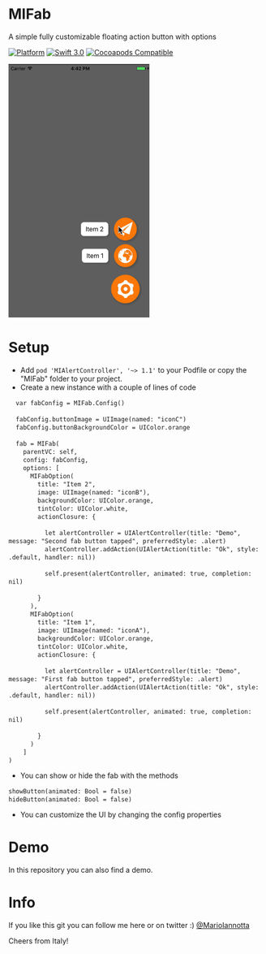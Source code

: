 # MIFab
A simple fully customizable floating action button with options

[![Platform](http://img.shields.io/badge/platform-ios-red.svg?style=flat
)](https://developer.apple.com/iphone/index.action)
[![Swift 3.0](https://img.shields.io/badge/Swift-3.0-orange.svg?style=flat)](https://developer.apple.com/swift/) 
[![Cocoapods Compatible](https://img.shields.io/cocoapods/v/MIFab.svg)](https://img.shields.io/cocoapods/v/MIFab.svg) 

<img src="demo.gif" height="500"/>

# Setup
- Add ```pod 'MIAlertController', '~> 1.1'``` to your Podfile or copy the "MIFab" folder to your project.
- Create a new instance with a couple of lines of code
```
  var fabConfig = MIFab.Config()
        
  fabConfig.buttonImage = UIImage(named: "iconC")
  fabConfig.buttonBackgroundColor = UIColor.orange
        
  fab = MIFab(
    parentVC: self,
    config: fabConfig,
    options: [
      MIFabOption(
        title: "Item 2",
        image: UIImage(named: "iconB"),
        backgroundColor: UIColor.orange,
        tintColor: UIColor.white,
        actionClosure: {
                        
          let alertController = UIAlertController(title: "Demo", message: "Second fab button tapped", preferredStyle: .alert)
          alertController.addAction(UIAlertAction(title: "Ok", style: .default, handler: nil))
                        
          self.present(alertController, animated: true, completion: nil)
                        
        }
      ),
      MIFabOption(
        title: "Item 1",
        image: UIImage(named: "iconA"),
        backgroundColor: UIColor.orange,
        tintColor: UIColor.white,
        actionClosure: {
                        
          let alertController = UIAlertController(title: "Demo", message: "First fab button tapped", preferredStyle: .alert)
          alertController.addAction(UIAlertAction(title: "Ok", style: .default, handler: nil))
                        
          self.present(alertController, animated: true, completion: nil)
                        
        }
      )
    ]
)
```
- You can show or hide the fab with the methods
```
showButton(animated: Bool = false)
hideButton(animated: Bool = false)
```

- You can customize the UI by changing the config properties

# Demo
In this repository you can also find a demo.

# Info
If you like this git you can follow me here or on twitter :) [@MarioIannotta](http://www.twitter.com/marioiannotta)

Cheers from Italy!

